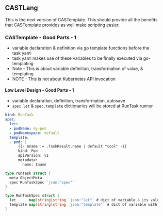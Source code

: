 ## CASTLang

This is the next version of CASTemplate. This should provide all the benefits that CASTemplate provides as well make scripting
easier.

### CASTemplate - Good Parts - 1
- variable declaration & definition via go template functions before the task yaml
- task yaml makes use of these variables to be finally executed via go-templating
- Note - This is about variable definition, transformation of value, & templating
- NOTE - This is not about Kubernetes API invocation

#### Low Level Design - Good Parts - 1
- variable declaration, definition, transformation, autosave
- `spec.let` & `spec.template` dictionaries will be stored at RunTask runner
```yaml
kind: RunTask
spec:
  let:
  - podName: my-pod
  - podNamespace: default
  template:
  - pod: |
      {{- $name := .TaskResult.name | default "cool" -}}
      kind: Pod
      apiVersion: v1
      metadata:
        name: $name
```

```go
type runtask struct {
  meta ObjectMeta
  spec RunTaskSpec `json:"spec"`
}

type RunTaskSpec struct {
  let      map[string]string `json:"let"` # dict of variable & its value
  template map[string]string `json:"template"` # dict of variable with templated value
}
```
